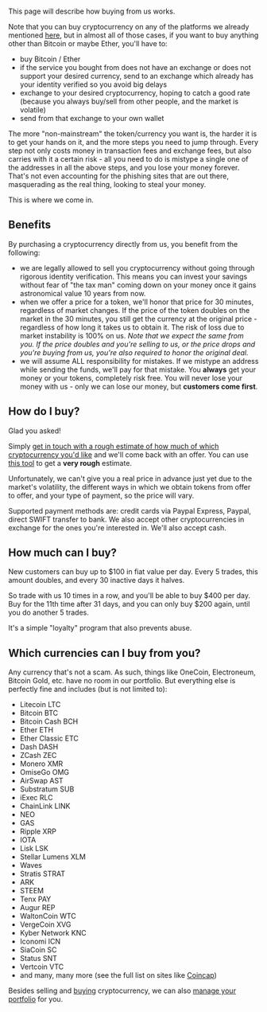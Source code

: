 <p style="text-align: center"><img style="margin: auto" src="/wp-content/uploads/2017/10/BITCOIN11.jpg" alt="" class="size-full" /></p>

This page will describe how buying from us works.

Note that you can buy cryptocurrency on any of the platforms we already mentioned [here](/sell-cryptocurrency/), but in almost all of those cases, if you want to buy anything other than Bitcoin or maybe Ether, you'll have to:

- buy Bitcoin / Ether
- if the service you bought from does not have an exchange or does not support your desired currency, send to an exchange which already has your identity verified so you avoid big delays
- exchange to your desired cryptocurrency, hoping to catch a good rate (because you always buy/sell from other people, and the market is volatile)
- send from that exchange to your own wallet

The more "non-mainstream" the token/currency you want is, the harder it is to get your hands on it, and the more steps you need to jump through. Every step not only costs money in transaction fees and exchange fees, but also carries with it a certain risk - all you need to do is mistype a single one of the addresses in all the above steps, and you lose your money forever. That's not even accounting for the phishing sites that are out there, masquerading as the real thing, looking to steal your money.

This is where we come in.

## Benefits

By purchasing a cryptocurrency directly from us, you benefit from the following:

- we are legally allowed to sell you cryptocurrency without going through rigorous identity verification. This means you can invest your savings without fear of "the tax man" coming down on your money once it gains astronomical value 10 years from now.
- when we offer a price for a token, we'll honor that price for 30 minutes, regardless of market changes. If the price of the token doubles on the market in the 30 minutes, you still get the currency at the original price - regardless of how long it takes us to obtain it. The risk of loss due to market instability is 100% on us. _Note that we expect the same from you. If the price doubles and you're selling to us, or the price drops and you're buying from us, you're also required to honor the original deal._
- we will assume ALL responsibility for mistakes. If we mistype an address while sending the funds, we'll pay for that mistake. You **always** get your money or your tokens, completely risk free. You will never lose your money with us - only we can lose our money, but **customers come first**.

## How do I buy?

Glad you asked!

Simply [get in touch with a rough estimate of how much of which cryptocurrency you'd like](mailto:contact@bitfalls.com) and we'll come back with an offer. You can use [this tool](https://coinmarketcap.com/calculator/) to get a **very rough** estimate.

Unfortunately, we can't give you a real price in advance just yet due to the market's volatility, the different ways in which we obtain tokens from offer to offer, and your type of payment, so the price will vary.

Supported payment methods are: credit cards via Paypal Express, Paypal, direct SWIFT transfer to bank. We also accept other cryptocurrencies in exchange for the ones you're interested in. We'll also accept cash.

## How much can I buy?

New customers can buy up to $100 in fiat value per day. Every 5 trades, this amount doubles, and every 30 inactive days it halves. 

So trade with us 10 times in a row, and you'll be able to buy $400 per day. Buy for the 11th time after 31 days, and you can only buy $200 again, until you do another 5 trades.

It's a simple "loyalty" program that also prevents abuse.

## Which currencies can I buy from you?

Any currency that's not a scam. As such, things like OneCoin, Electroneum, Bitcoin Gold, etc. have no room in our portfolio. But everything else is perfectly fine and includes (but is not limited to):

- Litecoin LTC
- Bitcoin BTC
- Bitcoin Cash BCH
- Ether ETH
- Ether Classic ETC
- Dash DASH
- ZCash ZEC
- Monero XMR
- OmiseGo OMG
- AirSwap AST
- Substratum SUB
- iExec RLC
- ChainLink LINK
- NEO
- GAS
- Ripple XRP
- IOTA
- Lisk LSK
- Stellar Lumens XLM
- Waves
- Stratis STRAT
- ARK
- STEEM
- Tenx PAY
- Augur REP
- WaltonCoin WTC
- VergeCoin XVG
- Kyber Network KNC
- Iconomi ICN
- SiaCoin SC
- Status SNT
- Vertcoin VTC
- and many, many more (see the full list on sites like [Coincap](http://coincap.io))

Besides selling and [buying](/sell-cryptocurrency/) cryptocurrency, we can also [manage your portfolio](/hr/portfolio-management) for you.